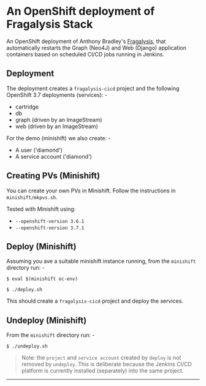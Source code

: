 # An OpenShift deployment of Fragalysis Stack
An OpenShift deployment of Anthony Bradley's [Fragalysis], that automatically
restarts the Graph (Neo4J) and Web (Django) application containers based
on scheduled CI/CD jobs running in Jenkins.

## Deployment
The deployment creates a `fragalysis-cicd` project and the following
OpenShift 3.7 deployments (services): -

-   cartridge
-   db
-   graph (driven by an ImageStream)
-   web (driven by an ImageStream)

For the demo (minishift) we also create: -

-   A user ('diamond')
-   A service account ('diamond')

## Creating PVs (Minishift)
You can create your own PVs in Minishift.
Follow the instructions in `minishift/mkpvs.sh`.

Tested with Minishift using:

-   `--openshift-version 3.6.1`
-   `--openshift-version 3.7.1`
    
## Deploy (Minishift)
Assuming you ave a suitable minishift instance running,
from the `minishift` directory run: -

    $ eval $(minishift oc-env)
    
    $ ./deploy.sh
    
This should create a `fragalysis-cicd` project and deploy the services.

## Undeploy (Minishift)
From the `minishift` directory run: -

    $ ./undeploy.sh

>   Note: the `project` and `service account` created by `deploy`
    is not removed by `undeploy`. This is deliberate because
    the Jenkins CI/CD platform is currently installed (separately)
    into the same project.
    
---

[Blog]: https://developers.redhat.com/blog/2017/04/05/adding-persistent-storage-to-minishift-cdk-3-in-minutes/
[Fragalysis]: https://github.com/xchem/fragalysis-stack
